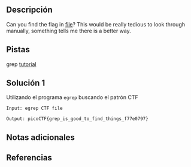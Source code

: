 ## Descripción
Can you find the flag in [file](https://jupiter.challenges.picoctf.org/static/315d3325dc668ab7f1af9194f2de7e7a/file)? This would be really tedious to look through manually, something tells me there is a better way.
 
## Pistas
grep [tutorial](https://ryanstutorials.net/linuxtutorial/grep.php)

## Solución 1
Utilizando el programa `egrep` buscando el patrón CTF 
```
Input: egrep CTF file

Output: picoCTF{grep_is_good_to_find_things_f77e0797}

```



## Notas adicionales

## Referencias
